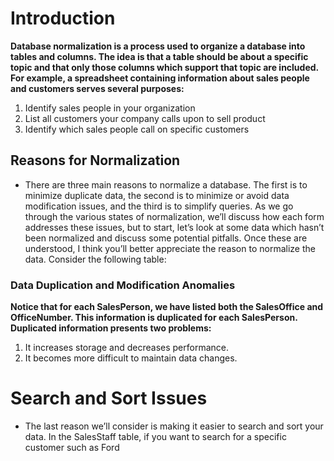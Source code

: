 # Introduction

**Database normalization is a process used to organize a database into tables and columns. The idea is that a table should be about a specific topic and that only those columns which support that topic are included. For example, a spreadsheet containing information about sales people and customers serves several purposes:**

1. Identify sales people in your organization
2. List all customers your company calls upon to sell product
3. Identify which sales people call on specific customers

## Reasons for Normalization

* There are three main reasons to normalize a database. The first is to minimize duplicate data, the second is to minimize or avoid data modification issues, and the third is to simplify queries. As we go through the various states of normalization, we’ll discuss how each form addresses these issues, but to start, let’s look at some data which hasn’t been normalized and discuss some potential pitfalls. Once these are understood, I think you’ll better appreciate the reason to normalize the data. Consider the following table:


### Data Duplication and Modification Anomalies

**Notice that for each SalesPerson, we have listed both the SalesOffice and OfficeNumber. This information is duplicated for each SalesPerson. Duplicated information presents two problems:**

1. It increases storage and decreases performance.
2. It becomes more difficult to maintain data changes.

# Search and Sort Issues

* The last reason we’ll consider is making it easier to search and sort your data. In the SalesStaff table, if you want to search for a specific customer such as Ford
